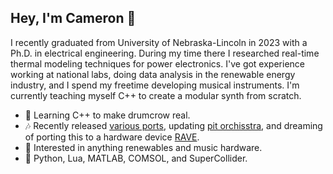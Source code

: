 ## Hey, I'm Cameron 🌆

I recently graduated from University of Nebraska-Lincoln in 2023 with a Ph.D. in electrical engineering. During my time there I researched real-time thermal modeling techniques for power electronics. I've got experience working at national labs, doing data analysis in the renewable energy industry, and I spend my freetime developing musical instruments. I'm currently teaching myself C++ to create a modular synth from scratch.
- 🌱 Learning C++ to make drumcrow real.
- 🎶 Recently released [various ports](<https://github.com/entzmingerc/nb_drumcrow>), updating [pit orchisstra](<https://github.com/entzmingerc/pit-orchisstra>), and dreaming of porting this to a hardware device [RAVE](<https://github.com/entzmingerc/RAVE_instrument>).  
- 🌻 Interested in anything renewables and music hardware.
- 📖 Python, Lua, MATLAB, COMSOL, and SuperCollider.
